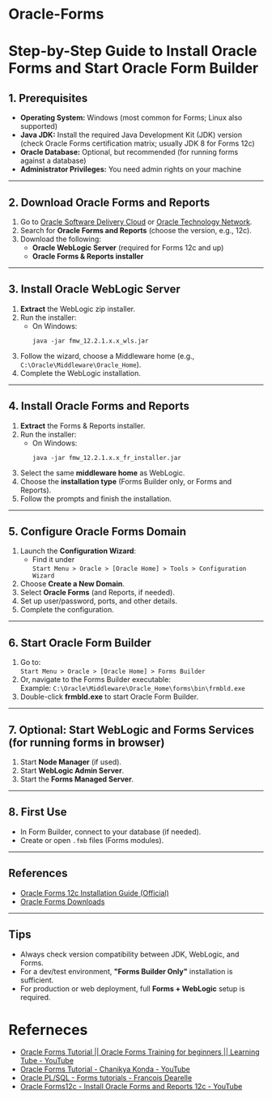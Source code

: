 # Oracle-Forms

# Step-by-Step Guide to Install Oracle Forms and Start Oracle Form Builder

## 1. Prerequisites

- **Operating System:** Windows (most common for Forms; Linux also supported)
- **Java JDK:** Install the required Java Development Kit (JDK) version (check Oracle Forms certification matrix; usually JDK 8 for Forms 12c)
- **Oracle Database:** Optional, but recommended (for running forms against a database)
- **Administrator Privileges:** You need admin rights on your machine

---

## 2. Download Oracle Forms and Reports

1. Go to [Oracle Software Delivery Cloud](https://edelivery.oracle.com/) or [Oracle Technology Network](https://www.oracle.com/middleware/technologies/forms-downloads.html).
2. Search for **Oracle Forms and Reports** (choose the version, e.g., 12c).
3. Download the following:
   - **Oracle WebLogic Server** (required for Forms 12c and up)
   - **Oracle Forms & Reports installer**

---

## 3. Install Oracle WebLogic Server

1. **Extract** the WebLogic zip installer.
2. Run the installer:
   - On Windows:  
     ```
     java -jar fmw_12.2.1.x.x_wls.jar
     ```
3. Follow the wizard, choose a Middleware home (e.g., `C:\Oracle\Middleware\Oracle_Home`).
4. Complete the WebLogic installation.

---

## 4. Install Oracle Forms and Reports

1. **Extract** the Forms & Reports installer.
2. Run the installer:
   - On Windows:  
     ```
     java -jar fmw_12.2.1.x.x_fr_installer.jar
     ```
3. Select the same **middleware home** as WebLogic.
4. Choose the **installation type** (Forms Builder only, or Forms and Reports).
5. Follow the prompts and finish the installation.

---

## 5. Configure Oracle Forms Domain

1. Launch the **Configuration Wizard**:
   - Find it under  
     `Start Menu > Oracle > [Oracle Home] > Tools > Configuration Wizard`
2. Choose **Create a New Domain**.
3. Select **Oracle Forms** (and Reports, if needed).
4. Set up user/password, ports, and other details.
5. Complete the configuration.

---

## 6. Start Oracle Form Builder

1. Go to:  
   `Start Menu > Oracle > [Oracle Home] > Forms Builder`
2. Or, navigate to the Forms Builder executable:  
   Example: `C:\Oracle\Middleware\Oracle_Home\forms\bin\frmbld.exe`
3. Double-click **frmbld.exe** to start Oracle Form Builder.

---

## 7. Optional: Start WebLogic and Forms Services (for running forms in browser)

1. Start **Node Manager** (if used).
2. Start **WebLogic Admin Server**.
3. Start the **Forms Managed Server**.

---

## 8. First Use

- In Form Builder, connect to your database (if needed).
- Create or open `.fmb` files (Forms modules).

---

## References

- [Oracle Forms 12c Installation Guide (Official)](https://docs.oracle.com/en/middleware/developer-tools/forms/12.2.1.4/instl/index.html)
- [Oracle Forms Downloads](https://www.oracle.com/middleware/technologies/forms-downloads.html)

---

## Tips

- Always check version compatibility between JDK, WebLogic, and Forms.
- For a dev/test environment, **"Forms Builder Only"** installation is sufficient.
- For production or web deployment, full **Forms + WebLogic** setup is required.

# Referneces
* [Oracle Forms Tutorial || Oracle Forms Training for beginners || Learning Tube - YouTube](https://www.youtube.com/watch?v=xPktL8oSR_s)
* [Oracle Forms Tutorial - Chanikya Konda - YouTube](https://www.youtube.com/playlist?list=PLGfV_goH6Dpz1TWMOypRILJ1LbaBAbtxk)
* [Oracle PL/SQL - Forms tutorials - Francois Dearelle](https://sheikyerbouti.developpez.com/index_en/)
* [Oracle Forms12c - Install Oracle Forms and Reports 12c - YouTube](https://www.youtube.com/watch?v=-DLE040nU2c&list=PLQfBfu7k8exAjg0-lIZUYkeE1DgpsePTA&index=7)
  
